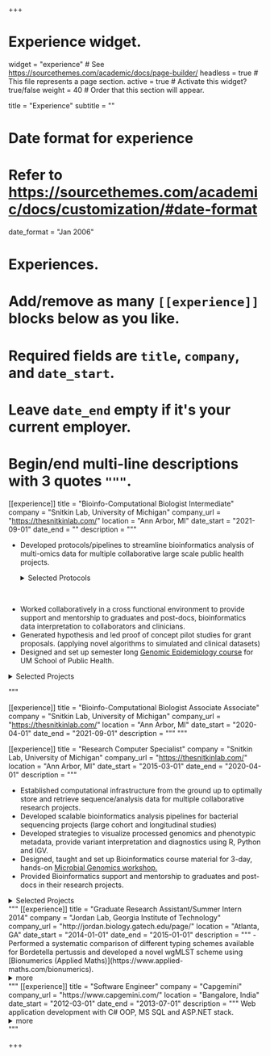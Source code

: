 +++
# Experience widget.
widget = "experience"  # See https://sourcethemes.com/academic/docs/page-builder/
headless = true  # This file represents a page section.
active = true  # Activate this widget? true/false
weight = 40  # Order that this section will appear.

title = "Experience"
subtitle = ""

# Date format for experience
#   Refer to https://sourcethemes.com/academic/docs/customization/#date-format
date_format = "Jan 2006"

# Experiences.
#   Add/remove as many `[[experience]]` blocks below as you like.
#   Required fields are `title`, `company`, and `date_start`.
#   Leave `date_end` empty if it's your current employer.
#   Begin/end multi-line descriptions with 3 quotes `"""`.


[[experience]]
  title = "Bioinfo-Computational Biologist Intermediate"
  company = "Snitkin Lab, University of Michigan"
  company_url = "https://thesnitkinlab.com/"
  location = "Ann Arbor, MI"
  date_start = "2021-09-01"
  date_end = ""
  description = """
  - Developed protocols/pipelines to streamline bioinformatics analysis of multi-omics data for multiple collaborative large scale public health projects.
    <details>

    <summary>Selected Protocols</summary>

    <br>

    - In collaboration with sequencing core, standardized quality control and contamination detection workflow - [QC'd](https://github.com/alipirani88/QC-d) to detect data quality issues such as library preparation, plate cross contamination and barcode mismatch. Workflow includes assembly, mapping and annotation workflow for an informed QC decision making process.
    - Developed phylo-genomic analysis protocol with [SNPKIT](https://alipirani88.github.io/snpkit/) to streamline epidemiology, transmission, GWAS and feature extraction machine learning workflows.
    - Established APIs and data mining protocols to download publicly available sequencing data and incorporated into the workflows to provide global context.
    - Developed Nanopore basecalling, hybrid assembly and variant calling analysis [workflow](https://github.com/alipirani88/Nanosake) for bacterial strains. 
    - Developed a workflow called [SAMOSA](https://github.com/alipirani88/samosa) that catalogues genomic signatures for a given species and detects mixed strains from population sequencing data. It has been successfully implemented to track recurrent and mixed C. difficile infections in longitudinal patient data.
   
   <br>
   </details> 

  - Worked collaboratively in a cross functional environment to provide support and mentorship to graduates and post-docs, bioinformatics data interpretation to collaborators and clinicians. 
  - Generated hypothesis and led proof of concept pilot studies for grant proposals. (applying novel algorithms to simulated and clinical datasets)
  - Designed and set up semester long [Genomic Epidemiology course](https://github.com/Snitkin-Lab-Umich/MICRO582-EPI582-Winter-2023) for UM School of Public Health.

  <details>

  <summary>Selected Projects</summary>

  <br>

  - **Evaluated the use of SNP thresholds, as well as a novel threshold-free approach to infer transmission linkages in high-transmission setting:** Performed genomic and phylogenetic analysis of individual clusters of KPC-Kp samples collected from 256 patients in an intervention study at a long-term acute care hospital in USA.
  - **Identify colonisation risk factors for the regional spread of 4 antibiotic resistant organisms (ARO) in Nursing facilities (NF) and acute care hospitals (ACHs):** Performed genomic and phylogenetic analysis to identify risk factors associated with regional spread of multi drug resistant organisms (MDRO's). Developed workflows to detect horizontal gene transfers between these MDRO's.  
  - **Characterize infection kinetics and bacterial replication rates during bacteremia for six gram negative pathogens to gain a better understanding of bacterial physiology during infection.** Extended previously developed PTR workflow to Serratia marcescens, Klebsiella pneumoniae, Enterobacter hormaechei, Citrobacter freundii, and Acinetobacter baumannii to study their growth dynamics during bacteremia in a mouse model (spleen, kidney and liver).
  - **Data pre-processing for more informative bacterial GWAS:** Performed bioinformatics analysis for an R package called prewas to standardize preprocessing of genomic variants for bacterial GWAS studies. Prewas can be directly applied to the SNPKIT outputs for downstream GWAS studies. 

  </details>


  """

[[experience]]
  title = "Bioinfo-Computational Biologist Associate Associate"
  company = "Snitkin Lab, University of Michigan"
  company_url = "https://thesnitkinlab.com/"
  location = "Ann Arbor, MI"
  date_start = "2020-04-01"
  date_end = "2021-09-01"
  description = """
"""

[[experience]]
  title = "Research Computer Specialist"
  company = "Snitkin Lab, University of Michigan"
  company_url = "https://thesnitkinlab.com/"
  location = "Ann Arbor, MI"
  date_start = "2015-03-01"
  date_end = "2020-04-01"
  description = """
  - Established computational infrastructure from the ground up to optimally store and retrieve sequence/analysis data for multiple collaborative research projects. 
  - Developed scalable bioinformatics analysis pipelines for bacterial sequencing projects (large cohort and longitudinal studies)
  - Developed strategies to visualize processed genomics and phenotypic metadata, provide variant interpretation and diagnostics using R, Python and IGV.
  - Designed, taught and set up Bioinformatics course material for 3-day, hands-on [Microbial Genomics workshop.](https://comparative-genomics.readthedocs.io/en/latest/index.html)
  - Provided Bioinformatics support and mentorship to graduates and post-docs in their research projects.
  <details>

  <summary>Selected Projects</summary>

  <br>

  -	**Identify factors associated with Hospital-Onset Methicillin-Resistant Staphylococcus aureus Bloodstream Infections:** Performed genomic and phylogenetic analysis of Hospital-Onset methicillin-susceptible S. aureus (MSSA) and Hospital-Onset methicillin-resistant S. aureus (MRSA) BSIs for 2009–2013 at 2 hospitals.
  -	**Identify the role of patient transfers between hospitals in a year-long regional outbreak of multidrug-resistant Klebsiella pneumoniae:** Performed phylogenomic analysis that helped traced the spread of infection and transmission network across local health care network. 
  -	**Determine the role of growth rate to successful colonization and persistence of Uropathogenic Escherichia coli (UPEC) in urinary tract infections:** Developed a workflow to estimate peak-to-trough ratio from sequencing data and applied a linear regression model to calculate doubling time from PTR to determine how rapidly UPEC strains divide during human UTIs.
  - **Identify common transcriptional features of uropathogenic Ecoli upregulated in UTI:** Performed bioinformatics analysis (quality control, variant calling, illumina assembly/annotation, pacbio long read assembly) and RNA seq analysis of UPEC strains isolated from 14 UTI patients.

  </details>
  """
[[experience]]
  title = "Graduate Research Assistant/Summer Intern 2014"
  company = "Jordan Lab, Georgia Institute of Technology"
  company_url = "http://jordan.biology.gatech.edu/page/"
  location = "Atlanta, GA"
  date_start = "2014-01-01"
  date_end = "2015-01-01"
  description = """
  - Performed a systematic comparison of different typing schemes available for Bordetella pertussis and developed a novel wgMLST scheme using [Bionumerics (Applied Maths)](https://www.applied-maths.com/bionumerics). 
  <details>
  <summary>more</summary>
  In collaboration with Pertussis lab at CDC, performed genome assembly and analyzed large structural genomic arrangements in regional B. Pertussis outbreak samples collected from Vermont and California in 2014. Deployed new features to the legacy software Meningococcus Genome Informatics Platform (MGIP), an online platform used by CDC for Meningococcus surveillance using PHP and MYSQL stack.
  </details>
  """
[[experience]]
  title = "Software Engineer"
  company = "Capgemini"
  company_url = "https://www.capgemini.com/"
  location = "Bangalore, India"
  date_start = "2012-03-01"
  date_end = "2013-07-01"
  description = """
  Web application development with C# OOP, MS SQL and ASP.NET stack.
  <details>
  <summary>more</summary>
  Developed an in-house web application software called KMtool (Knowledge management tool). Defined use cases with stakeholders, developed a backend database from scratch in liason with the core database team, designed front end layout and SQL query routines to populate and visualize.
</details>
  """

+++
